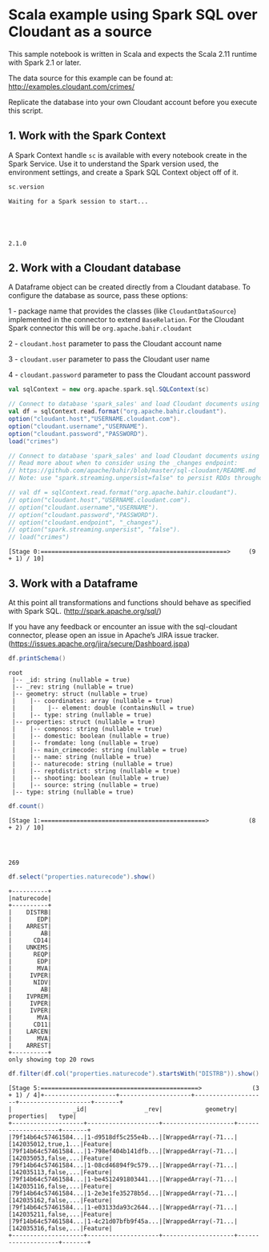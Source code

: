 
# Scala example using Spark SQL over Cloudant as a source

This sample notebook is written in Scala and expects the Scala 2.11 runtime with Spark 2.1 or later.

The data source for this example can be found at: http://examples.cloudant.com/crimes/

Replicate the database into your own Cloudant account before you execute this script.

## 1. Work with the Spark Context

A Spark Context handle `sc` is available with every notebook create in the Spark Service. Use it to understand the Spark version used, the environment settings, and create a Spark SQL Context object off of it.


```scala
sc.version
```


    Waiting for a Spark session to start...





    2.1.0



## 2. Work with a Cloudant database

A Dataframe object can be created directly from a Cloudant database. To configure the database as source, pass these options:

1 - package name that provides the classes (like `CloudantDataSource`) implemented in the connector to extend `BaseRelation`. For the Cloudant Spark connector this will be `org.apache.bahir.cloudant`

2 - `cloudant.host` parameter to pass the Cloudant account name

3 - `cloudant.user` parameter to pass the Cloudant user name

4 - `cloudant.password` parameter to pass the Cloudant account password


```scala
val sqlContext = new org.apache.spark.sql.SQLContext(sc)

// Connect to database 'spark_sales' and load Cloudant documents using default _all_docs endpoin
val df = sqlContext.read.format("org.apache.bahir.cloudant").
option("cloudant.host","USERNAME.cloudant.com").
option("cloudant.username","USERNAME").
option("cloudant.password","PASSWORD").
load("crimes")

// Connect to database 'spark_sales' and load Cloudant documents using _changes endpoint
// Read more about when to consider using the _changes endpoint: 
// https://github.com/apache/bahir/blob/master/sql-cloudant/README.md
// Note: use "spark.streaming.unpersist=false" to persist RDDs throughout the load process.  

// val df = sqlContext.read.format("org.apache.bahir.cloudant").
// option("cloudant.host","USERNAME.cloudant.com").
// option("cloudant.username","USERNAME").
// option("cloudant.password","PASSWORD").
// option("cloudant.endpoint", "_changes").
// option("spark.streaming.unpersist", "false").
// load("crimes")
```

    [Stage 0:====================================================>     (9 + 1) / 10]

## 3. Work with a Dataframe

At this point all transformations and functions should behave as specified with Spark SQL. (http://spark.apache.org/sql/)

If you have any feedback or encounter an issue with the sql-cloudant connector, please open an issue in 
Apache’s JIRA issue tracker. (https://issues.apache.org/jira/secure/Dashboard.jspa)



```scala
df.printSchema()
```

    root
     |-- _id: string (nullable = true)
     |-- _rev: string (nullable = true)
     |-- geometry: struct (nullable = true)
     |    |-- coordinates: array (nullable = true)
     |    |    |-- element: double (containsNull = true)
     |    |-- type: string (nullable = true)
     |-- properties: struct (nullable = true)
     |    |-- compnos: string (nullable = true)
     |    |-- domestic: boolean (nullable = true)
     |    |-- fromdate: long (nullable = true)
     |    |-- main_crimecode: string (nullable = true)
     |    |-- name: string (nullable = true)
     |    |-- naturecode: string (nullable = true)
     |    |-- reptdistrict: string (nullable = true)
     |    |-- shooting: boolean (nullable = true)
     |    |-- source: string (nullable = true)
     |-- type: string (nullable = true)
    



```scala
df.count()
```

    [Stage 1:==============================================>           (8 + 2) / 10]




    269




```scala
df.select("properties.naturecode").show()
```

    +----------+
    |naturecode|
    +----------+
    |    DISTRB|
    |       EDP|
    |    ARREST|
    |        AB|
    |      CD14|
    |    UNKEMS|
    |      REQP|
    |       EDP|
    |       MVA|
    |     IVPER|
    |      NIDV|
    |        AB|
    |    IVPREM|
    |     IVPER|
    |     IVPER|
    |       MVA|
    |      CD11|
    |    LARCEN|
    |       MVA|
    |    ARREST|
    +----------+
    only showing top 20 rows
    



```scala
df.filter(df.col("properties.naturecode").startsWith("DISTRB")).show()
```

    [Stage 5:============================================>              (3 + 1) / 4]+--------------------+--------------------+--------------------+--------------------+-------+
    |                 _id|                _rev|            geometry|          properties|   type|
    +--------------------+--------------------+--------------------+--------------------+-------+
    |79f14b64c57461584...|1-d9518df5c255e4b...|[WrappedArray(-71...|[142035012,true,1...|Feature|
    |79f14b64c57461584...|1-798ef404b141dfb...|[WrappedArray(-71...|[142035053,false,...|Feature|
    |79f14b64c57461584...|1-08cd46894f9c579...|[WrappedArray(-71...|[142035113,false,...|Feature|
    |79f14b64c57461584...|1-be4512491803441...|[WrappedArray(-71...|[142035116,false,...|Feature|
    |79f14b64c57461584...|1-2e3e1fe35278b5d...|[WrappedArray(-71...|[142035162,false,...|Feature|
    |79f14b64c57461584...|1-e03133da93c2644...|[WrappedArray(-71...|[142035211,false,...|Feature|
    |79f14b64c57461584...|1-4c21d07bfb9f45a...|[WrappedArray(-71...|[142035316,false,...|Feature|
    +--------------------+--------------------+--------------------+--------------------+-------+
    

